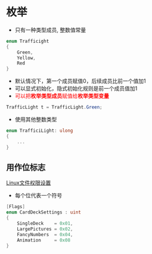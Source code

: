 # 枚举

- 只有一种类型成员, 整数值常量  

```c#
enum Trafficight
{
    Green,
    Yellow,
    Red
}
```

- 默认情况下，第一个成员赋值0，后续成员比前一个值加1
- 可以显式初始化，隐式初始化规则是前一个成员值加1
- <font color="red">可以把**枚举类型成员**赋值给**枚举类型变量**</font>

```c#
TrafficLight t = TrafficLight.Green;
```
- 使用其他整数类型

```c#
enum TrafficiLight: ulong
{
    ...
}
```

## 用作位标志

[Linux文件权限设置](linux-file-api-fd-open.md)

- 每个位代表一个符号

```c#
[Flags] 
enum CardDeckSettings : uint 
{
    SingleDeck    = 0x01,
    LargePictures = 0x02, 
    FancyNumbers  = 0x04, 
    Animation     = 0x08
}
```
